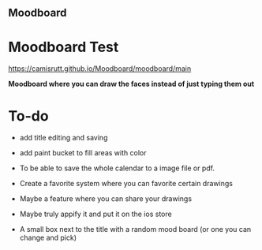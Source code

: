 ## Moodboard

# Moodboard Test
https://camisrutt.github.io/Moodboard/moodboard/main 

**Moodboard where you can draw the faces instead of just typing them out**

# To-do
- add title editing and saving
  
- add paint bucket to fill areas with color

- To be able to save the whole calendar to a image file or pdf.
  
- Create a favorite system where you can favorite certain drawings
  
- Maybe a feature where you can share your drawings
  
- Maybe truly appify it and put it on the ios store
  
- A small box next to the title with a random mood board (or one you can change and pick)


